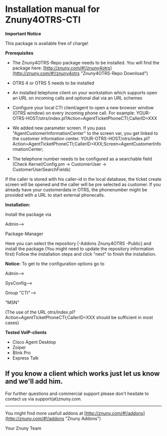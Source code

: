 # Installation manual for Znuny4OTRS-CTI #

**Important Notice**

This package is available free of charge!

**Prerequisites**

- The Znuny4OTRS-Repo package needs to be installed. You will find the package here: [http://znuny.com/#!/znuny4otrs](http://znuny.com/#!/znuny4otrs "Znuny4OTRS-Repo Download")
- OTRS 4 or OTRS 5 needs to be installed
- An installed telephone client on your workstation which supports open an URL on incoming calls and optional dial via an URL schemes
- Configure your local CTI client/agent to open a new browser window (OTRS window) on every incoming phone call. For example: YOUR-OTRS-HOST/otrs/index.pl?Action=AgentTicketPhoneCTI;CallerID=XXX
- We added new parameter screen. If you pass "AgentCustomerInformationCenter" to the screen var, you get linked to the customer information center.
  YOUR-OTRS-HOST/otrs/index.pl?Action=AgentTicketPhoneCTI;CallerID=XXX;Screen=AgentCustomerInformationCenter;

- The telephone number needs to be configured as a searchable field (Check Kernel/Config.pm -> CustomerUser -> CustomerUserSearchFields)

If the caller is stored with his caller-id in the local database, the ticket create screen will be opened and the caller will be pre selected as customer. If you already have your customerdata in OTRS, the phonenumber might be provided with a URL to start external phonecalls.

**Installation:**

Install the package via

Admin-->

Package-Manager


Here you can select the repository [-Addons Znuny4OTRS -Public] and install the package.(You might need to update the repository information first) Follow the installation steps and click "next" to finish the installation.


**Notice:** To get to the configuration options go to

Admin-->

SysConfig-->

Group "CTI"-->

"MSN"

(The use of the URL otrs/index.pl?Action=AgentTicketPhoneCTI;CallerID=XXX should be sufficient in most cases)

**Tested VoIP-clients**
- Cisco Agent Desktop
- Zoiper
- Blink Pro
- Express Talk

If you know a client which works just let us know and we'll add him.
---------------------------

For further questions and commercial support please don't hesitate to contact us via support(at)znuny.com.

------------------------

You might find more usefull addons at [http://znuny.com/#!/addons](http://znuny.com/#!/addons "Znuny Addons")

Your Znuny Team
